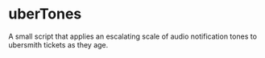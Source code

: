 # uberTones
A small script that applies an escalating scale of audio notification tones to ubersmith tickets as they age.
